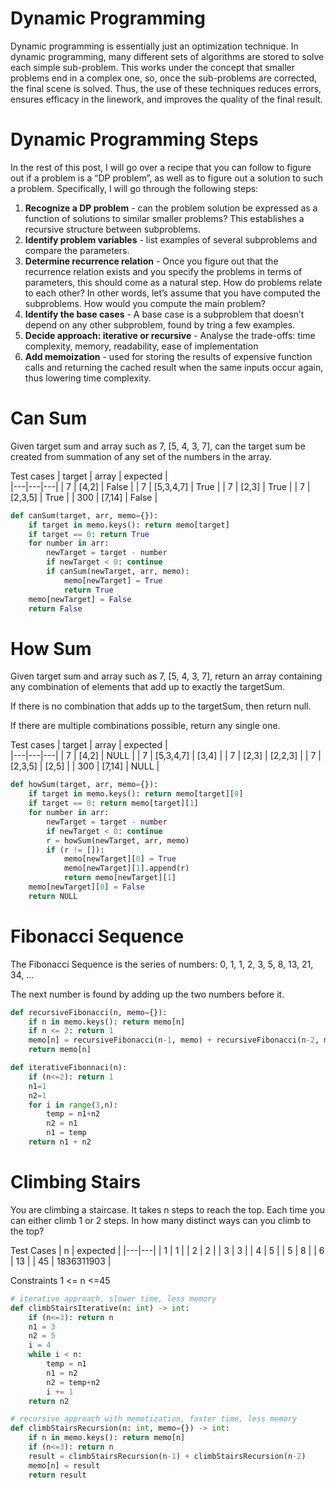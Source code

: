 # Dynamic Programming
Dynamic programming is essentially just an optimization technique. In dynamic programming, many different sets of algorithms are stored to solve each simple sub-problem. This works under the concept that smaller problems end in a complex one, so, once the sub-problems are corrected, the final scene is solved. Thus, the use of these techniques reduces errors, ensures efficacy in the linework, and improves the quality of the final result.

# Dynamic Programming Steps
In the rest of this post, I will go over a recipe that you can follow to figure out if a problem is a “DP problem”, as well as to figure out a solution to such a problem. Specifically, I will go through the following steps:

1. **Recognize a DP problem**  - can the problem solution be expressed as a function of solutions to similar smaller problems? This establishes a recursive structure between subproblems.
1. **Identify problem variables** - list examples of several subproblems and compare the parameters.
1. **Determine recurrence relation** - Once you figure out that the recurrence relation exists and you specify the problems in terms of parameters, this should come as a natural step. How do problems relate to each other? In other words, let’s assume that you have computed the subproblems. How would you compute the main problem?
1. **Identify the base cases** - A base case is a subproblem that doesn’t depend on any other subproblem, found by tring a few examples.
1. **Decide approach: iterative or recursive** - Analyse the trade-offs: time complexity, memory, readability, ease of implementation
1. **Add memoization** - used for storing the results of expensive function calls and returning the cached result when the same inputs occur again, thus lowering time complexity.

# Can Sum

Given target sum and array such as 7, [5, 4, 3, 7],  can the target sum be created from summation of any set of the numbers in the array.

Test cases
| target  |  array | expected  |  
|---|---|---|
| 7    | [4,2]      | False  |
| 7    | [5,3,4,7]  | True  | 
| 7    | [2,3]      | True  |
| 7    | [2,3,5]    | True  |
| 300  | [7,14]     | False |

``` python
def canSum(target, arr, memo={}):
    if target in memo.keys(): return memo[target]
    if target == 0: return True
    for number in arr:
        newTarget = target - number
        if newTarget < 0: continue
        if canSum(newTarget, arr, memo): 
            memo[newTarget] = True            
            return True
    memo[newTarget] = False
    return False
```

#  How Sum

Given target sum and array such as 7, [5, 4, 3, 7],  return an array containing any combination of elements that add up to exactly the targetSum.

If there is no combination that adds up to the targetSum, then return null.

If there are multiple combinations possible, return any single one.

Test cases
| target  |  array | expected  |  
|---|---|---|
| 7    | [4,2]      | NULL  |
| 7    | [5,3,4,7]  | [3,4]  | 
| 7    | [2,3]      | [2,2,3]  |
| 7    | [2,3,5]    | [2,5]  |
| 300  | [7,14]     | NULL |

``` python
def howSum(target, arr, memo={}):
    if target in memo.keys(): return memo[target][0]
    if target == 0: return memo[target][1]
    for number in arr:
        newTarget = target - number
        if newTarget < 0: continue
        r = howSum(newTarget, arr, memo) 
        if (r != []):
            memo[newTarget][0] = True   
            memo[newTarget][1].append(r)         
            return memo[newTarget][1]
    memo[newTarget][0] = False
    return NULL
```


# Fibonacci Sequence
The Fibonacci Sequence is the series of numbers: 0, 1, 1, 2, 3, 5, 8, 13, 21, 34, ...

The next number is found by adding up the two numbers before it.

``` python
def recursiveFibonacci(n, memo={}):
    if n in memo.keys(): return memo[n]
    if n <= 2: return 1
    memo[n] = recursiveFibonacci(n-1, memo) + recursiveFibonacci(n-2, memo)
    return memo[n]

def iterativeFibonnaci(n):
    if (n<=2): return 1
    n1=1
    n2=1
    for i in range(3,n):
        temp = n1+n2
        n2 = n1
        n1 = temp
    return n1 + n2
```


# Climbing Stairs
You are climbing a staircase. It takes n steps to reach the top. Each time you can either climb 1 or 2 steps. In how many distinct ways can you climb to the top?

Test Cases
| n | expected |
|---|---|
| 1 | 1 |
| 2 | 2 | 
| 3 | 3 | 
| 4 | 5 | 
| 5 | 8 | 
| 6 | 13 | 
| 45 | 1836311903 | 


Constraints
1 <= n <=45

``` python
# iterative approach, slower time, less memory
def climbStairsIterative(n: int) -> int:
    if (n<=3): return n
    n1 = 3
    n2 = 5
    i = 4
    while i < n:
        temp = n1
        n1 = n2
        n2 = temp+n2
        i += 1
    return n2

# recursive approach with memotization, faster time, less memory
def climbStairsRecursion(n: int, memo={}) -> int:
    if n in memo.keys(): return memo[n]
    if (n<=3): return n
    result = climbStairsRecursion(n-1) + climbStairsRecursion(n-2)
    memo[n] = result
    return result
```